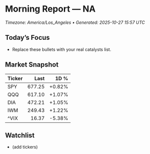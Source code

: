# Morning Report — NA
_Timezone: America/Los_Angeles • Generated: 2025-10-27 15:57 UTC_

## Today’s Focus
- Replace these bullets with your real catalysts list.

## Market Snapshot
| Ticker | Last | 1D % |
|---|---:|---:|
| SPY | 677.25 | +0.82% |
| QQQ | 617.10 | +1.07% |
| DIA | 472.21 | +1.05% |
| IWM | 249.43 | +1.22% |
| ^VIX | 16.37 | -5.38% |

## Watchlist
- (add tickers)
